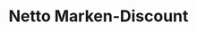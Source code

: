 ---
title: "Netto Marken-Discount"
url: /fischen-im-allgaeu/netto-marken-discount/
shop: Supermarkt
---